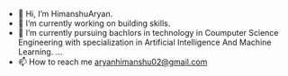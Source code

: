 - 👋 Hi, I’m HimanshuAryan.
- 👀 I’m currently working on building skills.
- 🌱 I’m currently pursuing bachlors in technology in Coumputer Science Engineering with specialization in Artificial Intelligence And Machine Learning. ...
- 📫 How to reach me aryanhimanshu02@gmail.com

<!---
HimanshuAryan0702/HimanshuAryan0702 is a ✨ special ✨ repository because its `README.md` (this file) appears on your GitHub profile.
You can click the Preview link to take a look at your changes.
--->
